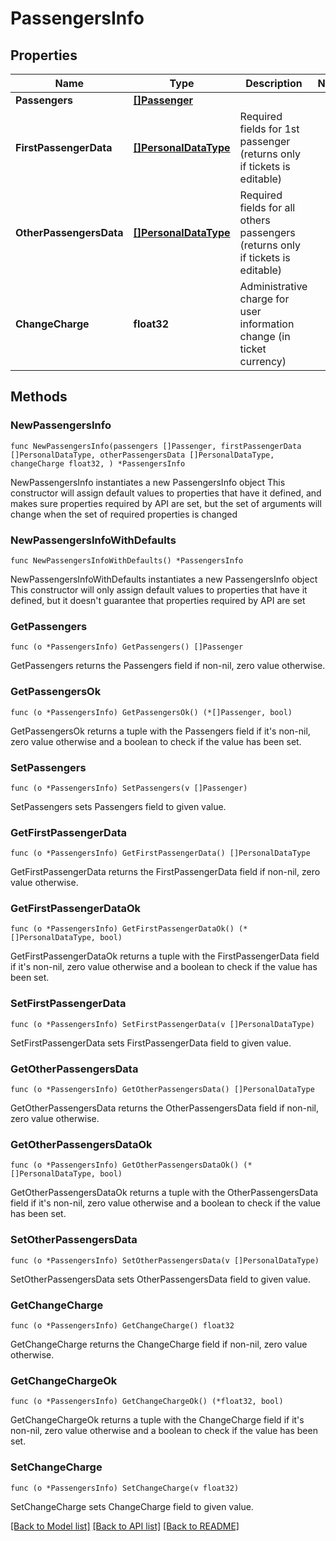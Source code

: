 # PassengersInfo

## Properties

Name | Type | Description | Notes
------------ | ------------- | ------------- | -------------
**Passengers** | [**[]Passenger**](Passenger.md) |  | 
**FirstPassengerData** | [**[]PersonalDataType**](PersonalDataType.md) | Required fields for 1st passenger (returns only if tickets is editable) | 
**OtherPassengersData** | [**[]PersonalDataType**](PersonalDataType.md) | Required fields for all others passengers (returns only if tickets is editable) | 
**ChangeCharge** | **float32** | Administrative charge for user information change (in ticket currency) | 

## Methods

### NewPassengersInfo

`func NewPassengersInfo(passengers []Passenger, firstPassengerData []PersonalDataType, otherPassengersData []PersonalDataType, changeCharge float32, ) *PassengersInfo`

NewPassengersInfo instantiates a new PassengersInfo object
This constructor will assign default values to properties that have it defined,
and makes sure properties required by API are set, but the set of arguments
will change when the set of required properties is changed

### NewPassengersInfoWithDefaults

`func NewPassengersInfoWithDefaults() *PassengersInfo`

NewPassengersInfoWithDefaults instantiates a new PassengersInfo object
This constructor will only assign default values to properties that have it defined,
but it doesn't guarantee that properties required by API are set

### GetPassengers

`func (o *PassengersInfo) GetPassengers() []Passenger`

GetPassengers returns the Passengers field if non-nil, zero value otherwise.

### GetPassengersOk

`func (o *PassengersInfo) GetPassengersOk() (*[]Passenger, bool)`

GetPassengersOk returns a tuple with the Passengers field if it's non-nil, zero value otherwise
and a boolean to check if the value has been set.

### SetPassengers

`func (o *PassengersInfo) SetPassengers(v []Passenger)`

SetPassengers sets Passengers field to given value.


### GetFirstPassengerData

`func (o *PassengersInfo) GetFirstPassengerData() []PersonalDataType`

GetFirstPassengerData returns the FirstPassengerData field if non-nil, zero value otherwise.

### GetFirstPassengerDataOk

`func (o *PassengersInfo) GetFirstPassengerDataOk() (*[]PersonalDataType, bool)`

GetFirstPassengerDataOk returns a tuple with the FirstPassengerData field if it's non-nil, zero value otherwise
and a boolean to check if the value has been set.

### SetFirstPassengerData

`func (o *PassengersInfo) SetFirstPassengerData(v []PersonalDataType)`

SetFirstPassengerData sets FirstPassengerData field to given value.


### GetOtherPassengersData

`func (o *PassengersInfo) GetOtherPassengersData() []PersonalDataType`

GetOtherPassengersData returns the OtherPassengersData field if non-nil, zero value otherwise.

### GetOtherPassengersDataOk

`func (o *PassengersInfo) GetOtherPassengersDataOk() (*[]PersonalDataType, bool)`

GetOtherPassengersDataOk returns a tuple with the OtherPassengersData field if it's non-nil, zero value otherwise
and a boolean to check if the value has been set.

### SetOtherPassengersData

`func (o *PassengersInfo) SetOtherPassengersData(v []PersonalDataType)`

SetOtherPassengersData sets OtherPassengersData field to given value.


### GetChangeCharge

`func (o *PassengersInfo) GetChangeCharge() float32`

GetChangeCharge returns the ChangeCharge field if non-nil, zero value otherwise.

### GetChangeChargeOk

`func (o *PassengersInfo) GetChangeChargeOk() (*float32, bool)`

GetChangeChargeOk returns a tuple with the ChangeCharge field if it's non-nil, zero value otherwise
and a boolean to check if the value has been set.

### SetChangeCharge

`func (o *PassengersInfo) SetChangeCharge(v float32)`

SetChangeCharge sets ChangeCharge field to given value.



[[Back to Model list]](../README.md#documentation-for-models) [[Back to API list]](../README.md#documentation-for-api-endpoints) [[Back to README]](../README.md)


